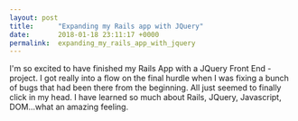 ```yaml
---
layout: post
title:      "Expanding my Rails app with JQuery"
date:       2018-01-18 23:11:17 +0000
permalink:  expanding_my_rails_app_with_jquery
---
```



I'm so excited to have finished my Rails App with a JQuery Front End - project. I got really into a flow on the final hurdle when I was fixing a bunch of bugs that had been there from the beginning. All just seemed to finally click in my head. I have learned so much about Rails, JQuery, Javascript, DOM...what an amazing feeling.








                                                                                                                        
